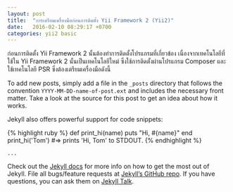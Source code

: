 ```yaml
---
layout: post
title:  "การเตรียมเครื่องมือก่อนการติดตั้ง Yii Framework 2 (Yii2)"
date:   2016-02-10 08:29:17 +0700
categories: yii2 basic
---
```

ก่อนการติดตั้ง Yii Framework 2 นั้นต้องทำการติดตั้งโปรแกรมที่เกี่ยวข้อง เนื่องจากเทคโนโลยีที่ใช้ใน Yii Framework 2 นั้นเป็นเทคโนโลยีใหม่ ซึ่งใช้การติดตั้งผ่านโปรแกรม Composer และใช้เทคโนโลยี PSR ซึ่งต้องเตรียมเครื่องมือดังนี้

To add new posts, simply add a file in the `_posts` directory that follows the convention `YYYY-MM-DD-name-of-post.ext` and includes the necessary front matter. Take a look at the source for this post to get an idea about how it works.

Jekyll also offers powerful support for code snippets:

{% highlight ruby %}
def print_hi(name)
  puts "Hi, #{name}"
end
print_hi('Tom')
#=> prints 'Hi, Tom' to STDOUT.
{% endhighlight %}

<pre><code class="html">...</code></pre>

Check out the [Jekyll docs][jekyll-docs] for more info on how to get the most out of Jekyll. File all bugs/feature requests at [Jekyll’s GitHub repo][jekyll-gh]. If you have questions, you can ask them on [Jekyll Talk][jekyll-talk].

[jekyll-docs]: http://jekyllrb.com/docs/home
[jekyll-gh]:   https://github.com/jekyll/jekyll
[jekyll-talk]: https://talk.jekyllrb.com/
